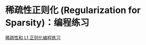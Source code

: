 # 稀疏性正则化 (Regularization for Sparsity)：编程练习



[稀疏性和 L1 正则化编程练习](https://colab.research.google.com/notebooks/mlcc/sparsity_and_l1_regularization.ipynb?utm_source=mlcc&utm_campaign=colab-external&utm_medium=referral&utm_content=l1regularization-colab&hl=zh-cn)

